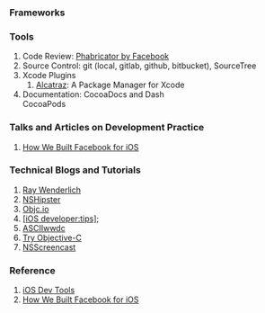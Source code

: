 ### Frameworks

### Tools
1. Code Review: [Phabricator by Facebook](http://phabricator.org/)
2. Source Control: git (local, gitlab, github, bitbucket), SourceTree
3. Xcode Plugins
    1. [Alcatraz](http://mneorr.github.io/Alcatraz/): A Package Manager for Xcode 
4. Documentation: CocoaDocs and Dash  
CocoaPods

### Talks and Articles on Development Practice
1. [How We Built Facebook for iOS](http://www.youtube.com/watch?v=I5RqcYzrY4Y)

### Technical Blogs and Tutorials
1. [Ray Wenderlich](http://www.raywenderlich.com/)
1. [NSHipster](http://nshipster.com/)
1. [Objc.io](http://www.objc.io/)
1. [[iOS developer:tips];](iosdevelopertips.com)
1. [ASCIIwwdc](http://asciiwwdc.com/)
1. [Try Objective-C](https://www.codeschool.com/courses/try-objective-c)
1. [NSScreencast](http://nsscreencast.com/)


### Reference
1. [iOS Dev Tools](http://ios.devtools.me/)
2. [How We Built Facebook for iOS](http://www.youtube.com/watch?v=I5RqcYzrY4Y)